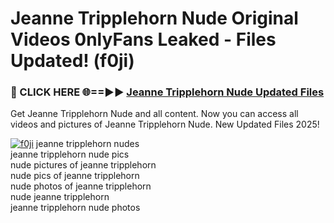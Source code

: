 # Jeanne Tripplehorn Nude Original Videos 0nlyFans Leaked - Files Updated! (f0ji)

<h3>🔴 CLICK HERE 🌐==►► <a href="https://tinyurl.com/52m3yx9h" rel="nofollow">Jeanne Tripplehorn Nude Updated Files</a></h3>

Get Jeanne Tripplehorn Nude and all content. Now you can access all videos and pictures of Jeanne Tripplehorn Nude. New Updated Files 2025!

[![f0ji](https://i.imgur.com/TnHtlc8.gif)](https://tinyurl.com/52m3yx9h)
jeanne tripplehorn nudes<br>
jeanne tripplehorn nude pics<br>
nude pictures of jeanne tripplehorn<br>
nude pics of jeanne tripplehorn<br>
nude photos of jeanne tripplehorn<br>
nude jeanne tripplehorn<br>
jeanne tripplehorn nude photos